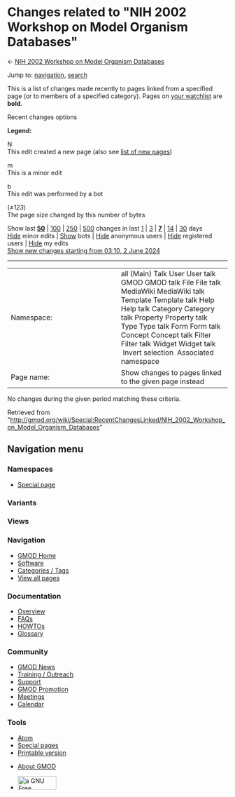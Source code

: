 <div id="mw-page-base" class="noprint">

</div>

<div id="mw-head-base" class="noprint">

</div>

<div id="content" class="mw-body" role="main">

<span id="top"></span>

<div id="mw-js-message" style="display:none;">

</div>



# <span dir="auto">Changes related to "NIH 2002 Workshop on Model Organism Databases"</span>

<div id="bodyContent">

<div id="contentSub">

← [NIH 2002 Workshop on Model Organism
Databases](/wiki/NIH_2002_Workshop_on_Model_Organism_Databases "NIH 2002 Workshop on Model Organism Databases")

</div>

<div id="jump-to-nav" class="mw-jump">

Jump to: [navigation](#mw-navigation), [search](#p-search)

</div>

<div id="mw-content-text">

<div class="mw-specialpage-summary">

This is a list of changes made recently to pages linked from a specified
page (or to members of a specified category). Pages on [your
watchlist](/wiki/Special:Watchlist "Special:Watchlist") are **bold**.

</div>

Recent changes options

<div class="mw-changeslist-legend">

**Legend:**

<div class="mw-collapsible-content">

N  
This edit created a new page (also see [list of new
pages](/wiki/Special:NewPages "Special:NewPages"))

m  
This is a minor edit

b  
This edit was performed by a bot

(*±123*)  
The page size changed by this number of bytes

</div>

</div>

Show last
[**50**](/mediawiki/index.php?title=Special:RecentChangesLinked&limit=50&target=NIH_2002_Workshop_on_Model_Organism_Databases "Special:RecentChangesLinked")
\|
[100](/mediawiki/index.php?title=Special:RecentChangesLinked&limit=100&target=NIH_2002_Workshop_on_Model_Organism_Databases "Special:RecentChangesLinked")
\|
[250](/mediawiki/index.php?title=Special:RecentChangesLinked&limit=250&target=NIH_2002_Workshop_on_Model_Organism_Databases "Special:RecentChangesLinked")
\|
[500](/mediawiki/index.php?title=Special:RecentChangesLinked&limit=500&target=NIH_2002_Workshop_on_Model_Organism_Databases "Special:RecentChangesLinked")
changes in last
[1](/mediawiki/index.php?title=Special:RecentChangesLinked&days=1&from=&target=NIH_2002_Workshop_on_Model_Organism_Databases "Special:RecentChangesLinked")
\|
[3](/mediawiki/index.php?title=Special:RecentChangesLinked&days=3&from=&target=NIH_2002_Workshop_on_Model_Organism_Databases "Special:RecentChangesLinked")
\|
[**7**](/mediawiki/index.php?title=Special:RecentChangesLinked&days=7&from=&target=NIH_2002_Workshop_on_Model_Organism_Databases "Special:RecentChangesLinked")
\|
[14](/mediawiki/index.php?title=Special:RecentChangesLinked&days=14&from=&target=NIH_2002_Workshop_on_Model_Organism_Databases "Special:RecentChangesLinked")
\|
[30](/mediawiki/index.php?title=Special:RecentChangesLinked&days=30&from=&target=NIH_2002_Workshop_on_Model_Organism_Databases "Special:RecentChangesLinked")
days  
[Hide](/mediawiki/index.php?title=Special:RecentChangesLinked&hideminor=1&target=NIH_2002_Workshop_on_Model_Organism_Databases "Special:RecentChangesLinked")
minor edits \|
[Show](/mediawiki/index.php?title=Special:RecentChangesLinked&hidebots=0&target=NIH_2002_Workshop_on_Model_Organism_Databases "Special:RecentChangesLinked")
bots \|
[Hide](/mediawiki/index.php?title=Special:RecentChangesLinked&hideanons=1&target=NIH_2002_Workshop_on_Model_Organism_Databases "Special:RecentChangesLinked")
anonymous users \|
[Hide](/mediawiki/index.php?title=Special:RecentChangesLinked&hideliu=1&target=NIH_2002_Workshop_on_Model_Organism_Databases "Special:RecentChangesLinked")
registered users \|
[Hide](/mediawiki/index.php?title=Special:RecentChangesLinked&hidemyself=1&target=NIH_2002_Workshop_on_Model_Organism_Databases "Special:RecentChangesLinked")
my edits  
[Show new changes starting from 03:10, 2 June
2024](/mediawiki/index.php?title=Special:RecentChangesLinked&from=20240602031043&target=NIH_2002_Workshop_on_Model_Organism_Databases "Special:RecentChangesLinked")

------------------------------------------------------------------------

<table class="mw-recentchanges-table">
<colgroup>
<col style="width: 50%" />
<col style="width: 50%" />
</colgroup>
<tbody>
<tr class="odd">
<td class="mw-label mw-namespace-label">Namespace:</td>
<td class="mw-input">all (Main) Talk User User talk GMOD GMOD talk File
File talk MediaWiki MediaWiki talk Template Template talk Help Help talk
Category Category talk Property Property talk Type Type talk Form Form
talk Concept Concept talk Filter Filter talk Widget Widget talk
 Invert selection
 Associated namespace</td>
</tr>
<tr class="even">
<td class="mw-label mw-target-label">Page name:</td>
<td class="mw-input">Show changes to pages linked to the given page
instead</td>
</tr>
</tbody>
</table>

<div class="mw-changeslist-empty">

No changes during the given period matching these criteria.

</div>

</div>

<div class="printfooter">

Retrieved from
"<http://gmod.org/wiki/Special:RecentChangesLinked/NIH_2002_Workshop_on_Model_Organism_Databases>"

</div>

<div id="catlinks" class="catlinks catlinks-allhidden">

</div>

<div class="visualClear">

</div>

</div>

</div>

<div id="mw-navigation">

## Navigation menu

<div id="mw-head">



<div id="left-navigation">

<div id="p-namespaces" class="vectorTabs" role="navigation"
aria-labelledby="p-namespaces-label">

### Namespaces

- <span id="ca-nstab-special">[Special
  page](/wiki/Special:RecentChangesLinked/NIH_2002_Workshop_on_Model_Organism_Databases "This is a special page, you cannot edit the page itself")</span>

</div>

<div id="p-variants" class="vectorMenu emptyPortlet" role="navigation"
aria-labelledby="p-variants-label">

### 

### Variants[](#)

<div class="menu">

</div>

</div>

</div>

<div id="right-navigation">

<div id="p-views" class="vectorTabs emptyPortlet" role="navigation"
aria-labelledby="p-views-label">

### Views

</div>



</div>



</div>

</div>

</div>

<div id="mw-panel">

<div id="p-logo" role="banner">

<a href="/wiki/Main_Page"
style="background-image: url(http://gmod.org/images/GMOD-cogs.png);"
title="Visit the main page"></a>

</div>

<div id="p-Navigation" class="portal" role="navigation"
aria-labelledby="p-Navigation-label">

### Navigation

<div class="body">

- <span id="n-GMOD-Home">[GMOD Home](/wiki/Main_Page)</span>
- <span id="n-Software">[Software](/wiki/GMOD_Components)</span>
- <span id="n-Categories-.2F-Tags">[Categories /
  Tags](/wiki/Categories)</span>
- <span id="n-View-all-pages">[View all
  pages](/wiki/Special:AllPages)</span>

</div>

</div>

<div id="p-Documentation" class="portal" role="navigation"
aria-labelledby="p-Documentation-label">

### Documentation

<div class="body">

- <span id="n-Overview">[Overview](/wiki/Overview)</span>
- <span id="n-FAQs">[FAQs](/wiki/Category:FAQ)</span>
- <span id="n-HOWTOs">[HOWTOs](/wiki/Category:HOWTO)</span>
- <span id="n-Glossary">[Glossary](/wiki/Glossary)</span>

</div>

</div>

<div id="p-Community" class="portal" role="navigation"
aria-labelledby="p-Community-label">

### Community

<div class="body">

- <span id="n-GMOD-News">[GMOD News](/wiki/GMOD_News)</span>
- <span id="n-Training-.2F-Outreach">[Training /
  Outreach](/wiki/Training_and_Outreach)</span>
- <span id="n-Support">[Support](/wiki/Support)</span>
- <span id="n-GMOD-Promotion">[GMOD
  Promotion](/wiki/GMOD_Promotion)</span>
- <span id="n-Meetings">[Meetings](/wiki/Meetings)</span>
- <span id="n-Calendar">[Calendar](/wiki/Calendar)</span>

</div>

</div>

<div id="p-tb" class="portal" role="navigation"
aria-labelledby="p-tb-label">

### Tools

<div class="body">

- <span id="feedlinks"><a
  href="http://gmod.org/mediawiki/index.php?title=Special:RecentChangesLinked/NIH_2002_Workshop_on_Model_Organism_Databases&amp;feed=atom"
  id="feed-atom" class="feedlink" rel="alternate"
  type="application/atom+xml" title="Atom feed for this page">Atom</a></span>
- <span id="t-specialpages"><a href="/wiki/Special:SpecialPages" accesskey="q"
  title="A list of all special pages [q]">Special pages</a></span>
- <span id="t-print"><a
  href="/mediawiki/index.php?title=Special:RecentChangesLinked/NIH_2002_Workshop_on_Model_Organism_Databases&amp;printable=yes"
  rel="alternate" accesskey="p"
  title="Printable version of this page [p]">Printable version</a></span>

</div>

</div>

</div>

</div>

<div id="footer" role="contentinfo">

- <span id="footer-places-about">[About
  GMOD](/wiki/GMOD:About "GMOD:About")</span>

<!-- -->

- <span id="footer-copyrightico">[<img src="http://www.gnu.org/graphics/gfdl-logo-small.png" width="88"
  height="31" alt="a GNU Free Documentation License" />](http://www.gnu.org/licenses/fdl-1.3.html)</span>


<div style="clear:both">

</div>

</div>
